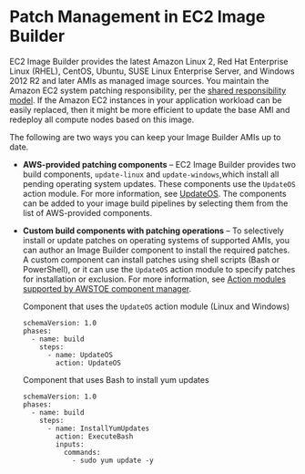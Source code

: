 # Patch Management in EC2 Image Builder<a name="vulnerability-analysis-and-management"></a>

EC2 Image Builder provides the latest Amazon Linux 2, Red Hat Enterprise Linux \(RHEL\), CentOS, Ubuntu, SUSE Linux Enterprise Server, and Windows 2012 R2 and later AMIs as managed image sources\. You maintain the Amazon EC2 system patching responsibility, per the [shared responsibility model](http://aws.amazon.com/compliance/shared-responsibility-model/)\. If the Amazon EC2 instances in your application workload can be easily replaced, then it might be more efficient to update the base AMI and redeploy all compute nodes based on this image\. 

The following are two ways you can keep your Image Builder AMIs up to date\.
+ **AWS\-provided patching components** – EC2 Image Builder provides two build components, `update-linux` and `update-windows`,which install all pending operating system updates\. These components use the `UpdateOS` action module\. For more information, see [UpdateOS](image-builder-action-modules.md#image-builder-action-modules-updateos)\. The components can be added to your image build pipelines by selecting them from the list of AWS\-provided components\.
+ **Custom build components with patching operations** – To selectively install or update patches on operating systems of supported AMIs, you can author an Image Builder component to install the required patches\. A custom component can install patches using shell scripts \(Bash or PowerShell\), or it can use the `UpdateOS` action module to specify patches for installation or exclusion\. For more information, see [Action modules supported by AWSTOE component manager](image-builder-action-modules.md)\.

  Component that uses the `UpdateOS` action module \(Linux and Windows\)

  ```
  schemaVersion: 1.0
  phases:
    - name: build
      steps:
        - name: UpdateOS
          action: UpdateOS
  ```

  Component that uses Bash to install yum updates

  ```
  schemaVersion: 1.0
  phases:
    - name: build
      steps:
        - name: InstallYumUpdates
          action: ExecuteBash
          inputs:
            commands:
              - sudo yum update -y
  ```